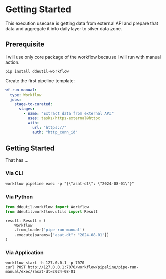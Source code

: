 # Getting Started

This execution usecase is getting data from external API and prepare that data
and aggregate it into daily layer to silver data zone.

## Prerequisite

I will use only core package of the workflow because I will run with manual
action.

```shell
pip install ddeutil-workflow
```

Create the first pipeline template:

```yaml
wf-run-manual:
  type: Workflow
  jobs:
    stage-to-curated:
      stages:
        - name: "Extract data from external API"
          uses: tasks/https-external@httpx
          with:
            url: "https://"
            auth: "http_conn_id"
```

## Getting Started

That has ...

### Via CLI

```shell
workflow pipeline exec -p "{\"asat-dt\": \"2024-08-01\"}"
```

### Via Python

```python
from ddeutil.workflow import Workflow
from ddeutil.workflow.utils import Result

result: Result = (
    Workflow
    .from_loader('pipe-run-manual')
    .execute(params={"asat-dt": "2024-08-01"})
)
```

### Via Application

```shell
workflow start -h 127.0.0.1 -p 7070
curl POST http://127.0.0.1:7070/workflow/pipeline/pipe-run-manual/exec/?asat-dt=2024-08-01
```
